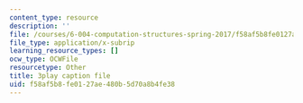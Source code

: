 ```yaml
---
content_type: resource
description: ''
file: /courses/6-004-computation-structures-spring-2017/f58af5b8fe0127ae480b5d70a8b4fe38_v-5w8ZDIa4w.srt
file_type: application/x-subrip
learning_resource_types: []
ocw_type: OCWFile
resourcetype: Other
title: 3play caption file
uid: f58af5b8-fe01-27ae-480b-5d70a8b4fe38
---
```

